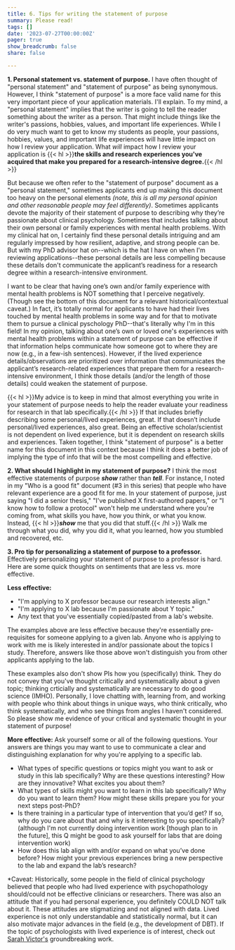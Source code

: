 ```yaml
---
title: 6. Tips for writing the statement of purpose
summary: Please read!
tags: []
date: '2023-07-27T00:00:00Z'
pager: true
show_breadcrumb: false
share: false

---
```


**1. Personal statement vs. statement of purpose.** I have often thought of "personal statement" and "statement of purpose" as being synonymous. However, I think "statement of purpose" is a more face valid name for this very important piece of your application materials. I'll explain. To my mind, a "personal statement" implies that the writer is going to tell the reader something about the writer as a person. That might include things like the writer's passions, hobbies, values, and important life experiences. While I do very much want to get to know my students as people, your passions, hobbies, values, and important life experiences will have little impact on how I review your application. What *will* impact how I review your application is {{< hl >}}**the skills and research experiences you've acquired that make you prepared for a research-intensive degree.**{{< /hl >}} 

But because we often refer to the "statement of purpose" document as a "personal statement," sometimes applicants end up making this document too heavy on the personal elements *(note, this is all my personal opinion and other reasonable people may feel differently)*. Sometimes applicants devote the majority of their statement of purpose to describing why they’re passionate about clinical psychology. Sometimes that includes talking about their own personal or family experiences with mental health problems. With my clinical hat on, I certainly find these personal details intriguing and am regularly impressed by how resilient, adaptive, and strong people can be. But with my PhD advisor hat on--which is the hat I have on when I'm reviewing applications--these personal details are less compelling because these details don't communicate the applicant’s readiness for a research degree within a research-intensive environment.
 
I want to be clear that having one’s own and/or family experience with mental health problems is NOT something that I perceive negatively. (Though see the bottom of this document for a relevant historical/contextual caveat.) In fact, it’s totally normal for applicants to have had their lives touched by mental health problems in some way and for that to motivate them to pursue a clinical pyschology PhD--that's literally why I'm in this field! In my opinion, talking about one’s own or loved one's experiences with mental health problems within a statement of purpose can be effective if that information helps communicate how someone got to where they are now (e.g., in a few-ish sentences). However, if the lived experience details/observations are prioritized over information that communicates the applicant’s research-related experiences that prepare them for a research-intensive environment, I think those details (and/or the length of those details) could weaken the statement of purpose.

{{< hl >}}My advice is to keep in mind that almost everything you write in your statement of purpose needs to help the reader evaluate your readiness for research in that lab specifically.{{< /hl >}} If that includes briefly describing some personal/lived experiences, great. If that doesn’t include personal/lived experiences, also great. Being an effective scholar/scientist is not dependent on lived experience, but it is dependent on research skills and experiences. Taken together, I think "statement of purpose" is a better name for this document in this context because I think it does a better job of implying the type of info that will be the most compelling and effective.

**2. What should I highlight in my statement of purpose?** I think the most effective statements of purpose ***show*** rather than ***tell***. For instance, I noted in my "Who is a good fit" document (#3 in this series) that people who have relevant experience are a good fit for me. In your statement of purpose, just saying "I did a senior thesis," "I've published X first-authored papers," or "I know how to follow a protocol" won't help me understand where you're coming from, what skills you have, how you think, or what you know. Instead, {{< hl >}}***show*** me that you did that stuff.{{< /hl >}} Walk me through what you did, why you did it, what you learned, how you stumbled and recovered, etc.

**3. Pro tip for personalizing a statement of purpose to a professor.** Effectively personalizing your statement of purpose to a professor is hard. Here are some quick thoughts on sentiments that are less vs. more effective. 

**Less effective:** 
- "I'm applying to X professor because our research interests align."
- "I'm applying to X lab because I'm passionate about Y topic." 
- Any text that you've essentially copied/pasted from a lab's website.

The examples above are less effective because they're essentially pre-requisites for someone applying to a given lab. Anyone who is applying to work with me is likely interested in and/or passionate about the topics I study. Therefore, answers like those above won't distinguish you from other applicants applying to the lab. 

These examples also don't show PIs how you (specifically) think. They do not convey that you've thought critically and systematically about a given topic; thinking crticially and systematically are necessary to do good science (IMHO). Personally, I love chatting with, learning from, and working with people who think about things in unique ways, who think critically, who think systematically, and who see things from angles I haven't considered. So please show me evidence of your critical and systematic thought in your statement of purpose!

**More effective:** Ask yourself some or all of the following questions. Your answers are things you may want to use to communicate a clear and distinguishing explanation for why you're applying to a specific lab. 
- What types of specific questions or topics might you want to ask or study in this lab specifically? Why are these questions interesting? How are they innovative? What excites you about them?
- What types of skills might you want to learn in this lab specifically? Why do you want to learn them? How might these skills prepare you for your next steps post-PhD? 
- Is there training in a particular type of intervention that you’d get? If so, why do you care about that and why is it interesting to you specifically? (although I'm not currently doing intervention work [though plan to in the future], this Q might be good to ask yourself for labs that are doing intervention work)
- How does this lab align with and/or expand on what you’ve done before? How might your previous experiences bring a new perspective to the lab and expand the lab’s research?

*Caveat: Historically, some people in the field of clinical psychology believed that people who had lived experience with psychopathology should/could not be effective clinicians or researchers. There was also an attitude that if you had personal experience, you definitely COULD NOT talk about it. These attitudes are stigmatizing and not aligned with data. Lived experience is not only understandable and statistically normal, but it can also motivate major advances in the field (e.g., the development of DBT). If the topic of psychologists with lived experience is of interest, check out [Sarah Victor's](https://pubmed.ncbi.nlm.nih.gov/35748769/) groundbreaking work.